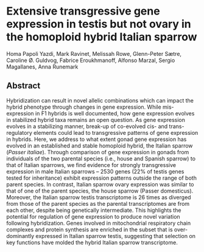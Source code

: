# Extensive transgressive gene expression in testis but not ovary in the homoploid hybrid Italian sparrow

Homa Papoli Yazdi, Mark Ravinet, Melissah Rowe, Glenn-Peter Sætre, Caroline Ø. Guldvog, Fabrice Eroukhmanoff, Alfonso Marzal, Sergio Magallanes, Anna Runemark

## Abstract
Hybridization can result in novel allelic combinations which can impact the hybrid phenotype through changes in gene expression. While mis-expression in F1 hybrids is well documented, how gene expression evolves in stabilized hybrid taxa remains an open question. As gene expression evolves in a stabilizing manner, break-up of co-evolved cis- and trans-regulatory elements could lead to transgressive patterns of gene expression in hybrids. Here, we address to what extent gonad gene expression has evolved in an established and stable homoploid hybrid, the Italian sparrow (*Passer italiae*). Through comparison of gene expression in gonads from individuals of the two parental species (i.e., house and Spanish sparrow) to that of Italian sparrows, we find evidence for strongly transgressive expression in male Italian sparrows – 2530 genes (22% of testis genes tested for inheritance) exhibit expression patterns outside the range of both parent species. In contrast, Italian sparrow ovary expression was similar to that of one of the parent species, the house sparrow (Passer domesticus). Moreover, the Italian sparrow testis transcriptome is 26 times as diverged from those of the parent species as the parental transcriptomes are from each other, despite being genetically intermediate. This highlights the potential for regulation of gene expression to produce novel variation following hybridization. Genes involved in mitochondrial respiratory chain complexes and protein synthesis are enriched in the subset that is over-dominantly expressed in Italian sparrow testis, suggesting that selection on key functions have molded the hybrid Italian sparrow transcriptome.
